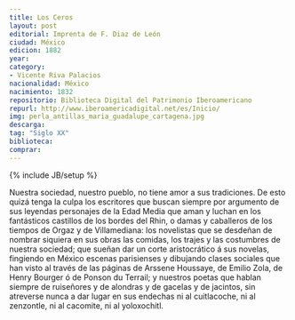 ```yaml
---
title: Los Ceros
layout: post
editorial: Imprenta de F. Diaz de León
ciudad: México
edicion: 1882
year: 
category:
- Vicente Riva Palacios
nacionalidad: México
nacimiento: 1832
repositorio: Biblioteca Digital del Patrimonio Iberoamericano
repurl: http://www.iberoamericadigital.net/es/Inicio/
img: perla_antillas_maria_guadalupe_cartagena.jpg
descarga: 
tag: "Siglo XX"
biblioteca: 
comprar: 
---
```

{% include JB/setup %}

Nuestra sociedad, nuestro pueblo, no tiene amor a sus tradiciones. De esto quizá tenga la culpa los escritores que buscan siempre por argumento de sus leyendas personajes de la Edad Media que aman y luchan en los fantásticos castillos de los bordes del Rhin, o damas y caballeros de los tiempos de Orgaz y de Villamediana: los novelistas que se desdeñan de nombrar siquiera en sus obras las comidas, los trajes y las costumbres de nuestra sociedad; que sueñan dar un corte aristocrático á sus novelas, fingiendo en México escenas parisienses y dibujando clases sociales que han visto al través de las páginas de Arssene Houssaye, de Emilio Zola, de Henry Bourger ó de Ponson du Terrail; y nuestros poetas que hablan siempre de ruiseñores y de alondras y de gacelas y de jacintos, sin atreverse nunca a dar lugar en sus endechas ni al cuitlacoche, ni al zenzontle, ni al cacomite, ni al yoloxochitl.
